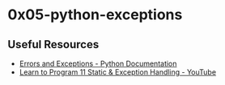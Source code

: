 # 0x05-python-exceptions

## Useful Resources
* [Errors and Exceptions - Python Documentation](https://docs.python.org/3/tutorial/errors.html)
* [Learn to Program 11 Static & Exception Handling - YouTube](https://youtu.be/7vbgD-3s-w4?t=420)
